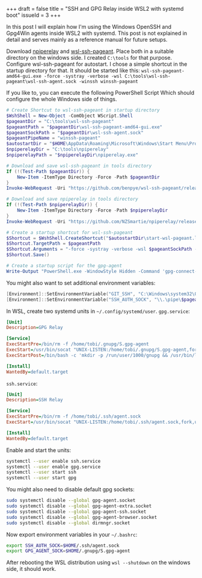 +++ 
draft = false
title = "SSH and GPG Relay inside WSL2 with systemd boot"
issueId = 3
+++

In this post I will explain how I'm using the Windows OpenSSH and Gpg4Win agents inside WSL2 with systemd.
This post is not explained in detail and serves mainly as a reference manual for future setups.

Download [npiperelay](https://github.com/NZSmartie/npiperelay) and [wsl-ssh-pageant](https://github.com/benpye/wsl-ssh-pageant).
Place both in a suitable directory on the windows side. I created `C:\tools` for that purpose.
Configure wsl-ssh-pageant for autostart. I chose a simple shortcut in the startup directory for that.
It should be started like this: `wsl-ssh-pageant-amd64-gui.exe -force -systray -verbose -wsl C:\tools\wsl-ssh-pageant\wsl-ssh-agent.sock -winssh winssh-pageant`

If you like to, you can execute the following PowerShell Script Which should configure the whole Windows side of things.
```ps1
# Create Shortcut to wsl-ssh-pageant in startup directory
$WshShell = New-Object -ComObject WScript.Shell
$pageantDir = "C:\tools\wsl-ssh-pageant"
$pageantPath = "$pageantDir\wsl-ssh-pageant-amd64-gui.exe"
$pageantSockPath = "$pageantDir\wsl-ssh-agent.sock"
$pageantPipeName = "winssh-pageant"
$autostartDir = "$HOME\AppData\Roaming\Microsoft\Windows\Start Menu\Programs\Startup"
$npiperelayDir = "C:\tools\npiperelay"
$npiperelayPath = "$npiperelayDir\npiperelay.exe"

# Download and save wsl-ssh-pageant in tools directory
If (!(Test-Path $pageantDir)) {
	New-Item -ItemType Directory -Force -Path $pageantDir
}
Invoke-WebRequest -Uri "https://github.com/benpye/wsl-ssh-pageant/releases/download/20201121.2/wsl-ssh-pageant-amd64-gui.exe" -OutFile $pageantPath

# Download and save npiperelay in tools directory
If (!(Test-Path $npiperelayDir)) {
	New-Item -ItemType Directory -Force -Path $npiperelayDir
}
Invoke-WebRequest -Uri "https://github.com/NZSmartie/npiperelay/releases/download/v0.1/npiperelay.exe" -OutFile $npiperelayPath

# Create a startup shortcut for wsl-ssh-pageant
$Shortcut = $WshShell.CreateShortcut("$autostartDir\start-wsl-pageant.lnk")
$Shortcut.TargetPath = $pageantPath
$Shortcut.Arguments = "-force -systray -verbose -wsl $pageantSockPath -winssh $pageantPipeName"
$Shortcut.Save()

# Create a startup script for the gpg-agent
Write-Output "PowerShell.exe -WindowStyle Hidden -Command 'gpg-connect-agent /bye'" | Out-File "$autostartDir/start-gpg-connect-agent.bat"

```

You might also want to set additional environment variables:
```ps1
[Environment]::SetEnvironmentVariable("GIT_SSH", "C:\Windows\system32\OpenSSH\ssh.exe", 'Machine')
[Environment]::SetEnvironmentVariable("SSH_AUTH_SOCK", "\\.\pipe\$pageantPipeName", 'Machine')
```

In WSL, create two systemd units in `~/.config/systemd/user`.
`gpg.service`:
```ini
[Unit]
Description=GPG Relay

[Service]
ExecStartPre=/bin/rm -f /home/tobi/.gnupg/S.gpg-agent
ExecStart=/usr/bin/socat "UNIX-LISTEN:/home/tobi/.gnupg/S.gpg-agent,fork,unlink-close,unlink-early" EXEC:'/mnt/c/tools/npiperelay/npiperelay.exe -ei -ep -s -a "C:/Users/tobia/AppData/Local/gnupg/S.gpg-agent"',nofork
ExecStartPost=/bin/bash -c 'mkdir -p /run/user/1000/gnupg && /usr/bin/ln -s /home/tobi/.gnupg/S.gpg-agent /run/user/1000/gnupg/S.gpg-agent'

[Install]
WantedBy=default.target
```

`ssh.service`:
```ini
[Unit]
Description=SSH Relay

[Service]
ExecStartPre=/bin/rm -f /home/tobi/.ssh/agent.sock
ExecStart=/usr/bin/socat "UNIX-LISTEN:/home/tobi/.ssh/agent.sock,fork,unlink-close,unlink-early" EXEC:"/mnt/c/tools/npiperelay/npiperelay.exe //./pipe/winssh-pageant",nofork

[Install]
WantedBy=default.target
```
Enable and start the units:
```sh
systemctl --user enable ssh.service 
systemctl --user enable gpg.service
systemctl --user start ssh 
systemctl --user start gpg
```
You might also need to disable default gpg sockets:
```sh
sudo systemctl disable --global gpg-agent.socket
sudo systemctl disable --global gpg-agent-extra.socket
sudo systemctl disable --global gpg-agent-ssh.socket
sudo systemctl disable --global gpg-agent-browser.socket
sudo systemctl disable --global dirmngr.socket
```
Now export environment variables in your `~/.bashrc`:
```sh
export SSH_AUTH_SOCK=$HOME/.ssh/agent.sock
export GPG_AGENT_SOCK=$HOME/.gnupg/S.gpg-agent
```
After rebooting the WSL distribution using `wsl --shutdown` on the windows side, it should work.
